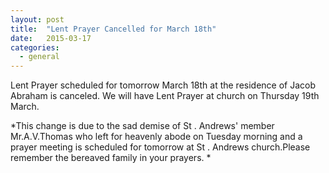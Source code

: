 ```yaml
---
layout: post
title:  "Lent Prayer Cancelled for March 18th"
date:   2015-03-17
categories: 
  - general
---
```


Lent Prayer scheduled for tomorrow March 18th at the residence of Jacob Abraham is canceled. We will have Lent Prayer at church on Thursday 19th March. 

*This change is due to the sad demise of St . Andrews' member Mr.A.V.Thomas who left for heavenly abode on Tuesday morning and a prayer meeting is scheduled for tomorrow at St . Andrews church.Please remember the bereaved family in your prayers. *
